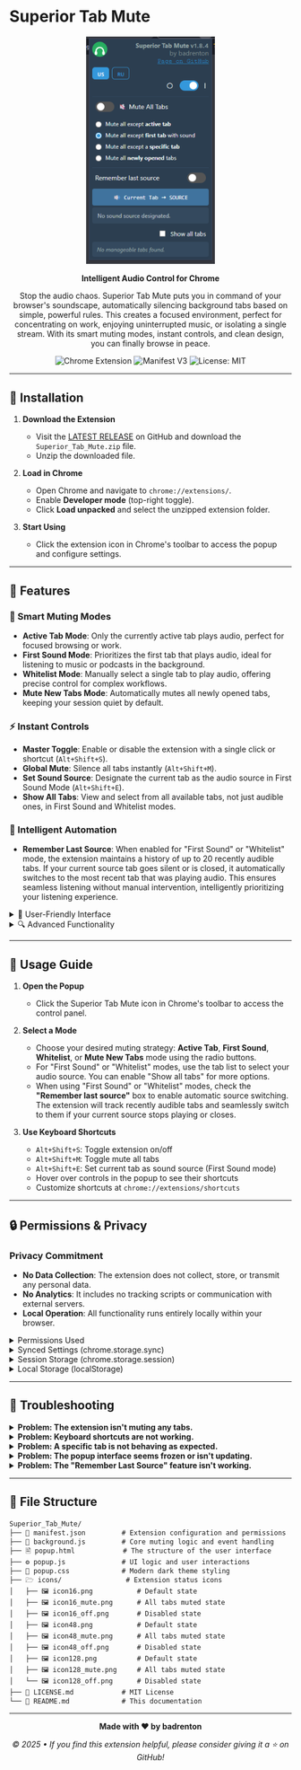 # Superior Tab Mute

<div align="center">
   <img src="https://raw.githubusercontent.com/le0booba/Superior_Tab_Mute/refs/heads/main/screen-options-popup-main.png" alt="Superior Tab Mute Screenshot" width="230"/>

   **Intelligent Audio Control for Chrome**

   Stop the audio chaos. Superior Tab Mute puts you in command of your browser's soundscape, automatically silencing background tabs based on simple, powerful rules. This creates a focused environment, perfect for concentrating on work, enjoying uninterrupted music, or isolating a single stream. With its smart muting modes, instant controls, and clean design, you can finally browse in peace.

   ![Chrome Extension](https://img.shields.io/badge/Chrome-Extension-blue?logo=googlechrome)
   ![Manifest V3](https://img.shields.io/badge/Manifest-V3-brightgreen)
   ![License: MIT](https://img.shields.io/badge/License-MIT-blue.svg)
</div>

---

## 🚀 Installation

1.  **Download the Extension**
    -   Visit the [LATEST RELEASE](https://github.com/le0booba/Superior_Tab_Mute/releases/latest) on GitHub and download the `Superior_Tab_Mute.zip` file.
    -   Unzip the downloaded file.

2.  **Load in Chrome**
    -   Open Chrome and navigate to `chrome://extensions/`.
    -   Enable **Developer mode** (top-right toggle).
    -   Click **Load unpacked** and select the unzipped extension folder.

3.  **Start Using**
    -   Click the extension icon in Chrome's toolbar to access the popup and configure settings.

---

## 🌟 Features

### 🎯 Smart Muting Modes

-   **Active Tab Mode**: Only the currently active tab plays audio, perfect for focused browsing or work.
-   **First Sound Mode**: Prioritizes the first tab that plays audio, ideal for listening to music or podcasts in the background.
-   **Whitelist Mode**: Manually select a single tab to play audio, offering precise control for complex workflows.
-   **Mute New Tabs Mode**: Automatically mutes all newly opened tabs, keeping your session quiet by default.

### ⚡ Instant Controls

-   **Master Toggle**: Enable or disable the extension with a single click or shortcut (`Alt+Shift+S`).
-   **Global Mute**: Silence all tabs instantly (`Alt+Shift+M`).
-   **Set Sound Source**: Designate the current tab as the audio source in First Sound Mode (`Alt+Shift+E`).
-   **Show All Tabs**: View and select from all available tabs, not just audible ones, in First Sound and Whitelist modes.

### 🧠 Intelligent Automation

-   **Remember Last Source**: When enabled for "First Sound" or "Whitelist" mode, the extension maintains a history of up to 20 recently audible tabs. If your current source tab goes silent or is closed, it automatically switches to the most recent tab that was playing audio. This ensures seamless listening without manual intervention, intelligently prioritizing your listening experience.

<details>
<summary>🎨 User-Friendly Interface</summary>

-   **Dynamic Status Icons**: The extension icon changes to reflect the current state (active, muted, or disabled).
-   **Real-Time Tab List**: Displays tabs with audio or all tabs, complete with favicons and full title previews on hover.
-   **Bilingual Support**: Instantly switch between English and Russian via the popup's language buttons.
-   **Modern Dark Theme**: A sleek, eye-friendly design suitable for any environment.
-   **Tooltip Shortcuts**: Hover over controls to see assigned keyboard shortcuts for quick access.

</details>

<details>
<summary>🔍 Advanced Functionality</summary>

-   **Persistent & Synced Settings**: Core preferences sync across devices using your Chrome account.
-   **Safe Handling**: Automatically ignores Chrome system pages (`chrome://`) and other extensions to prevent conflicts.
-   **Error Recovery**: Intelligently handles closed tabs by clearing their status and automatically updating muting rules.
-   **Smart History Tracking**: Maintains a rolling history of audible tabs for intelligent source switching.
-   **Efficient Storage**: Uses appropriate storage mechanisms (sync, session, local) for different types of data.

</details>

---

## 📖 Usage Guide

1.  **Open the Popup**
    -   Click the Superior Tab Mute icon in Chrome's toolbar to access the control panel.

2.  **Select a Mode**
    -   Choose your desired muting strategy: **Active Tab**, **First Sound**, **Whitelist**, or **Mute New Tabs** mode using the radio buttons.
    -   For "First Sound" or "Whitelist" modes, use the tab list to select your audio source. You can enable "Show all tabs" for more options.
    -   When using "First Sound" or "Whitelist" modes, check the **"Remember last source"** box to enable automatic source switching. The extension will track recently audible tabs and seamlessly switch to them if your current source stops playing or closes.

3.  **Use Keyboard Shortcuts**
    -   `Alt+Shift+S`: Toggle extension on/off
    -   `Alt+Shift+M`: Toggle mute all tabs
    -   `Alt+Shift+E`: Set current tab as sound source (First Sound mode)
    -   Hover over controls in the popup to see their shortcuts
    -   Customize shortcuts at `chrome://extensions/shortcuts`

---

## 🔒 Permissions & Privacy

### Privacy Commitment

-   **No Data Collection**: The extension does not collect, store, or transmit any personal data.
-   **No Analytics**: It includes no tracking scripts or communication with external servers.
-   **Local Operation**: All functionality runs entirely locally within your browser.

<details>
<summary>Permissions Used</summary>

-   **`tabs`**: Required to detect which tabs are playing audio, read their titles/favicons for the UI, and apply muting rules.
-   **`storage`**: Used to save user preferences locally for a consistent experience across browser sessions.

</details>

<details>
<summary>Synced Settings (chrome.storage.sync)</summary>

-   Settings stored in your Google account and synchronized across devices where you are signed into Chrome.
-   **`isExtensionEnabled`** (true/false): Controls whether the extension is active.
-   **`mode`** ('active', 'first-sound', 'whitelist', 'mute-new'): Defines the active muting mode.
-   **`isAllMuted`** (true/false): Toggles the global mute state for all tabs.
-   **`rememberLastTab`** (true/false): Remembers the preference for the "Remember Last Source" feature.
-   *Purpose*: Ensures your core preferences are consistent across all your devices.

</details>

<details>
<summary>Session Storage (chrome.storage.session)</summary>

-   Temporary settings that are cleared when the browser is closed.
-   **`firstAudibleTabId`** (tab ID): Tracks the designated audio source tab in "First Sound Mode".
-   **`whitelistedTabId`** (tab ID): Tracks the user-selected tab in "Whitelist Mode".
-   **`audibleHistory`** (array of tab IDs): Keeps a rolling history of up to 20 tabs that have recently played audio, used by the "Remember Last Source" feature to intelligently switch sources.
-   *Purpose*: Tab IDs are unique to each browser session and would be invalid across devices or after a restart, making session storage the ideal choice.

</details>

<details>
<summary>Local Storage (localStorage)</summary>

-   Settings that are persistent on the device but are not synced across accounts.
-   **`stm_lang`** ('en'/'ru'): Remembers the language preference for the interface.
-   **`showAllTabsFirstSound`** ('true'/'false'): Remembers the "Show all tabs" checkbox state for First Sound Mode.
-   **`showAllTabsWhitelist`** ('true'/'false'): Remembers the "Show all tabs" checkbox state for Whitelist Mode.
-   *Purpose*: Allows for device-specific UI preferences, such as having different settings on your work and home computers.

</details>

---

## 🔧 Troubleshooting

<details>
<summary><strong>Problem: The extension isn't muting any tabs.</strong></summary>
<blockquote>

- **Check the Master Toggle**: Ensure the main toggle switch (⭘ / ⏽) in the popup is enabled (⏽).
- **Check Global Mute**: Make sure the "Mute All Tabs" switch is not overriding your selected mode.
- **Reload the Extension**: Go to `chrome://extensions/`, find Superior Tab Mute, and click the refresh icon.
- **Restart Chrome**: A simple restart can resolve temporary issues.

</blockquote>
</details>

<details>
<summary><strong>Problem: Keyboard shortcuts are not working.</strong></summary>
<blockquote>

- This is usually caused by a conflict with another extension or a Chrome internal shortcut.
- **Solution**: Navigate to `chrome://extensions/shortcuts`. Find Superior Tab Mute and check if any of its shortcuts have a conflict warning. You can re-assign the shortcut to a different key combination on this page.

</blockquote>
</details>

<details>
<summary><strong>Problem: A specific tab is not behaving as expected.</strong></summary>
<blockquote>

- **Verify the Mode**: Double-check which mode is active. The behavior depends entirely on it.
- **Re-select the Source**: In "Whitelist" or "First Sound" mode, try re-selecting the desired tab from the list. In "First Sound" mode, you can also use the **🔊 Current Tab 🠆 SOURCE** button to force an update.
- **Reload the Tab**: The specific web page might be in an unusual state. Reloading the tab (F5 or Ctrl+R) often fixes this.

</blockquote>
</details>

<details>
<summary><strong>Problem: The popup interface seems frozen or isn't updating.</strong></summary>
<blockquote>

- **Re-open the Popup**: Simply click outside the popup to close it, then click the extension icon again.
- **Reload the Extension**: If re-opening doesn't work, a full reload of the extension from `chrome://extensions/` will reset its state.

</blockquote>
</details>

<details>
<summary><strong>Problem: The "Remember Last Source" feature isn't working.</strong></summary>
<blockquote>

- **Check the Toggle**: Make sure the "Remember last source" toggle is enabled for the current mode (First Sound or Whitelist).
- **Verify History**: The feature requires at least one other tab to have played audio recently. The extension maintains a history of up to 20 recently audible tabs.
- **Test It**: Close the current source tab and see if the extension switches to another recently audible tab automatically.

</blockquote>
</details>

---

## 📁 File Structure

```
Superior_Tab_Mute/
├── 📑 manifest.json         # Extension configuration and permissions
├── 🔧 background.js         # Core muting logic and event handling
├── 🖹 popup.html            # The structure of the user interface
├── ⚙️ popup.js              # UI logic and user interactions
├── 🎨 popup.css             # Modern dark theme styling
├── 🗁 icons/                # Extension status icons
│   ├── 🖼️ icon16.png           # Default state
│   ├── 🖼️ icon16_mute.png      # All tabs muted state
│   ├── 🖼️ icon16_off.png       # Disabled state
│   ├── 🖼️ icon48.png           # Default state
│   ├── 🖼️ icon48_mute.png      # All tabs muted state
│   ├── 🖼️ icon48_off.png       # Disabled state
│   ├── 🖼️ icon128.png          # Default state
│   ├── 🖼️ icon128_mute.png     # All tabs muted state
│   └── 🖼️ icon128_off.png      # Disabled state
├── 📄 LICENSE.md            # MIT License
└── 📖 README.md             # This documentation
```

---

<div align="center">
   
  **Made with ❤️ by badrenton**
  
  *© 2025 • If you find this extension helpful, please consider giving it a ⭐ on GitHub!*
</div>

